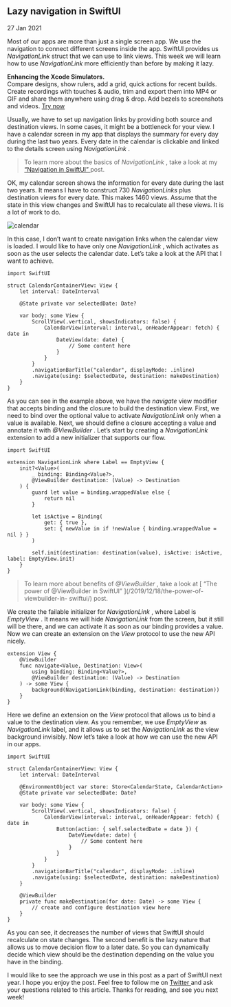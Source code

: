 ##  Lazy navigation in SwiftUI

27 Jan 2021

Most of our apps are more than just a single screen app. We use the navigation
to connect different screens inside the app. SwiftUI provides us
_NavigationLink_ struct that we can use to link views. This week we will learn
how to use _NavigationLink_ more efficiently than before by making it lazy.

**Enhancing the Xcode Simulators.**  
Compare designs, show rulers, add a grid, quick actions for recent builds.
Create recordings with touches & audio, trim and export them into MP4 or GIF
and share them anywhere using drag & drop. Add bezels to screenshots and
videos. [ Try now ](https://gumroad.com/a/931293139/ftvbh)

Usually, we have to set up navigation links by providing both source and
destination views. In some cases, it might be a bottleneck for your view. I
have a calendar screen in my app that displays the summary for every day
during the last two years. Every date in the calendar is clickable and linked
to the details screen using _NavigationLink_ .

> To learn more about the basics of _NavigationLink_ , take a look at my [
> “Navigation in SwiftUI” ](/2019/07/17/navigation-in-swiftui/) post.

OK, my calendar screen shows the information for every date during the last
two years. It means I have to construct 730 _NavigationLinks_ plus destination
views for every date. This makes 1460 views. Assume that the state in this
view changes and SwiftUI has to recalculate all these views. It is a lot of
work to do.

![calendar](/public/lazy.PNG)

In this case, I don’t want to create navigation links when the calendar view
is loaded. I would like to have only one _NavigationLink_ , which activates as
soon as the user selects the calendar date. Let’s take a look at the API that
I want to achieve.

    
    
    import SwiftUI
    
    struct CalendarContainerView: View {
        let interval: DateInterval
    
        @State private var selectedDate: Date?
    
        var body: some View {
            ScrollView(.vertical, showsIndicators: false) {
                CalendarView(interval: interval, onHeaderAppear: fetch) { date in
                    DateView(date: date) {
                        // Some content here
                    }
                }
            }
            .navigationBarTitle("calendar", displayMode: .inline)
            .navigate(using: $selectedDate, destination: makeDestination)
        }
    }
    

As you can see in the example above, we have the _navigate_ view modifier that
accepts binding and the closure to build the destination view. First, we need
to bind over the optional value to activate _NavigationLink_ only when a value
is available. Next, we should define a closure accepting a value and annotate
it with _@ViewBuilder_ . Let’s start by creating a _NavigationLink_ extension
to add a new initializer that supports our flow.

    
    
    import SwiftUI
    
    extension NavigationLink where Label == EmptyView {
        init?<Value>(
            _ binding: Binding<Value?>,
            @ViewBuilder destination: (Value) -> Destination
        ) {
            guard let value = binding.wrappedValue else {
                return nil
            }
    
            let isActive = Binding(
                get: { true },
                set: { newValue in if !newValue { binding.wrappedValue = nil } }
            )
    
            self.init(destination: destination(value), isActive: isActive, label: EmptyView.init)
        }
    }
    

> To learn more about benefits of _@ViewBuilder_ , take a look at [ “The power
> of @ViewBuilder in SwiftUI” ](/2019/12/18/the-power-of-viewbuilder-in-
> swiftui/) post.

We create the failable initializer for _NavigationLink_ , where Label is
_EmptyView_ . It means we will hide _NavigationLink_ from the screen, but it
still will be there, and we can activate it as soon as our binding provides a
value. Now we can create an extension on the _View_ protocol to use the new
API nicely.

    
    
    extension View {
        @ViewBuilder
        func navigate<Value, Destination: View>(
            using binding: Binding<Value?>,
            @ViewBuilder destination: (Value) -> Destination
        ) -> some View {
            background(NavigationLink(binding, destination: destination))
        }
    }
    

Here we define an extension on the _View_ protocol that allows us to bind a
value to the destination view. As you remember, we use _EmptyView_ as
_NavigationLink_ label, and it allows us to set the _NavigationLink_ as the
view background invisibly. Now let’s take a look at how we can use the new API
in our apps.

    
    
    import SwiftUI
    
    struct CalendarContainerView: View {
        let interval: DateInterval
    
        @EnvironmentObject var store: Store<CalendarState, CalendarAction>
        @State private var selectedDate: Date?
    
        var body: some View {
            ScrollView(.vertical, showsIndicators: false) {
                CalendarView(interval: interval, onHeaderAppear: fetch) { date in
                    Button(action: { self.selectedDate = date }) {
                        DateView(date: date) {
                            // Some content here
                        }
                    }
                }
            }
            .navigationBarTitle("calendar", displayMode: .inline)
            .navigate(using: $selectedDate, destination: makeDestination)
        }
    
        @ViewBuilder
        private func makeDestination(for date: Date) -> some View {
            // create and configure destination view here
        }
    }
    

As you can see, it decreases the number of views that SwiftUI should
recalculate on state changes. The second benefit is the lazy nature that
allows us to move decision flow to a later date. So you can dynamically decide
which view should be the destination depending on the value you have in the
binding.

I would like to see the approach we use in this post as a part of SwiftUI next
year. I hope you enjoy the post. Feel free to follow me on [ Twitter
](https://twitter.com/mecid) and ask your questions related to this article.
Thanks for reading, and see you next week!

